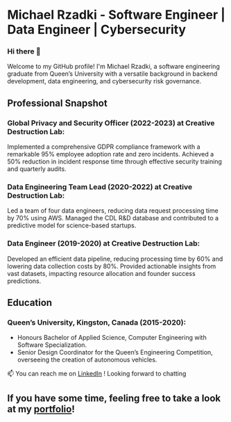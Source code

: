 # Michael Rzadki - Software Engineer | Data Engineer | Cybersecurity

### Hi there 👋
Welcome to my GitHub profile! I'm Michael Rzadki, a software engineering graduate from Queen’s University with a versatile background in backend development, data engineering, and cybersecurity risk governance.


## Professional Snapshot
### Global Privacy and Security Officer (2022-2023) at Creative Destruction Lab:

Implemented a comprehensive GDPR compliance framework with a remarkable 95% employee adoption rate and zero incidents.
Achieved a 50% reduction in incident response time through effective security training and quarterly audits.
### Data Engineering Team Lead (2020-2022) at Creative Destruction Lab:

Led a team of four data engineers, reducing data request processing time by 70% using AWS.
Managed the CDL R&D database and contributed to a predictive model for science-based startups.
### Data Engineer (2019-2020) at Creative Destruction Lab:
Developed an efficient data pipeline, reducing processing time by 60% and lowering data collection costs by 80%.
Provided actionable insights from vast datasets, impacting resource allocation and founder success predictions.

## Education
### Queen’s University, Kingston, Canada (2015-2020):
- Honours Bachelor of Applied Science, Computer Engineering with Software Specialization.
- Senior Design Coordinator for the Queen’s Engineering Competition, overseeing the creation of autonomous vehicles.

📫 You can reach me on [LinkedIn](https://www.linkedin.com/in/michael-rzadki-3257b8137/) ! Looking forward to chatting

## If you have some time, feeling free to take a look at my [portfolio](https://github.com/MichaelRzadki/portfolio/README.md)!

